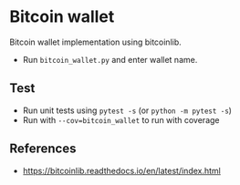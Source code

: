 # Bitcoin wallet

Bitcoin wallet implementation using bitcoinlib.

- Run `bitcoin_wallet.py` and enter wallet name.

## Test
- Run unit tests using `pytest -s` (or `python -m pytest -s`)
- Run with `--cov=bitcoin_wallet` to run with coverage

## References

- https://bitcoinlib.readthedocs.io/en/latest/index.html
